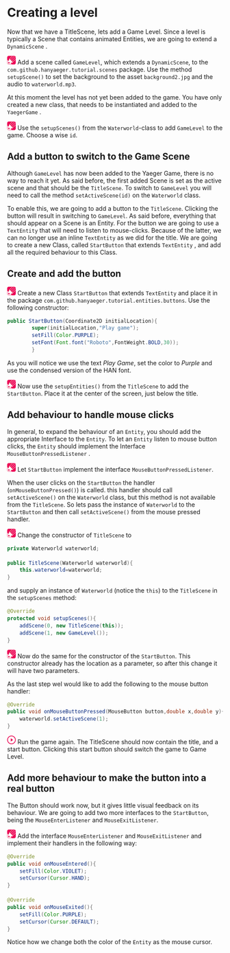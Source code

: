 # Creating a level

Now that we have a TitleScene, lets add a Game Level. Since a level is typically
a Scene that contains animated Entities, we are going to extend a `DynamicScene`
.

![Edit](images/edit.png) Add a scene called `GameLevel`, which extends
a `DynamicScene`, to the `com.github.hanyaeger.tutorial.scenes`
package. Use the method `setupScene()` to set the background to the
asset `background2.jpg` and the audio to `waterworld.mp3`.

At this moment the level has not yet been added to the game. You have only
created a new class, that needs to be instantiated and added to the `YaegerGame`
.

![Edit](images/edit.png) Use the `setupScenes()` from the `Waterworld`-class to
add `GameLevel` to the game. Choose a wise `id`.

## Add a button to switch to the Game Scene

Although `GameLevel` has now been added to the Yaeger Game, there is no way to
reach it yet. As said before, the first added Scene is set as the active scene
and that should be the `TitleScene`. To switch to `GameLevel`
you will need to call the method `setActiveScene(id)` on the `Waterworld` class.

To enable this, we are going to add a button to the `TitleScene`. Clicking the
button will result in switching to
`GameLevel`. As said before, everything that should appear on a Scene is an
Entity. For the button we are going to use a `TextEntity` that will need to
listen to mouse-clicks. Because of the latter, we can no longer use an inline
`TextEntity` as we did for the title. We are going to create a new Class,
called `StartButton` that extends `TextEntity`
, and add all the required behaviour to this Class.

## Create and add the button

![Edit](images/edit.png) Create a new Class `StartButton` that
extends `TextEntity` and place it in the package
`com.github.hanyaeger.tutorial.entities.buttons`. Use the following constructor:

```java
public StartButton(Coordinate2D initialLocation){
        super(initialLocation,"Play game");
        setFill(Color.PURPLE);
        setFont(Font.font("Roboto",FontWeight.BOLD,30));
        }
```

As you will notice we use the text *Play Game*, set the color to *Purple* and
use the condensed version of the HAN font.

![Edit](images/edit.png) Now use the `setupEntities()` from the `TitleScene` to
add the `StartButton`. Place it at the center of the screen, just below the
title.

## Add behaviour to handle mouse clicks

In general, to expand the behaviour of an `Entity`, you should add the
appropriate Interface to the `Entity`. To let an `Entity` listen to mouse button
clicks, the `Entity` should implement the Interface `MouseButtonPressedListener`
.

![Edit](images/edit.png) Let `StartButton` implement the
interface `MouseButtonPressedListener`.

When the user clicks on the `StartButton` the handler (`onMouseButtonPressed()`)
is called. this handler should call
`setActiveScene()` on the `Waterworld` class, but this method is not available
from the `TitleScene`. So lets pass the instance of `Waterworld` to
the `StartButton` and then call `setActiveScene()` from the mouse pressed
handler.

![Edit](images/edit.png) Change the constructor of `TitleScene` to

```java
private Waterworld waterworld;

public TitleScene(Waterworld waterworld){
    this.waterworld=waterworld;
}
```

and supply an instance of `Waterworld` (notice the `this`) to the `TitleScene`
in the `setupScenes` method:

```java
@Override
protected void setupScenes(){
    addScene(0, new TitleScene(this));
    addScene(1, new GameLevel());
}
```

![Edit](images/edit.png) Now do the same for the constructor of
the `StartButton`. This constructor already has the location as a parameter, so
after this change it will have two parameters.

As the last step wel would like to add the following to the mouse button
handler:

```java
@Override
public void onMouseButtonPressed(MouseButton button,double x,double y){
    waterworld.setActiveScene(1);
}
```

![Run](images/play.png) Run the game again. The TitleScene should now contain
the title, and a start button. Clicking this start button should switch the game
to Game Level.

## Add more behaviour to make the button into a real button

The Button should work now, but it gives little visual feedback on its
behaviour. We are going to add two more interfaces to the `StartButton`, being
the `MouseEnterListener` and `MouseExitListener`.

![Edit](images/edit.png) Add the interface `MouseEnterListener`
and `MouseExitListener` and implement their handlers in the following way:

```java
@Override
public void onMouseEntered(){
    setFill(Color.VIOLET);
    setCursor(Cursor.HAND);
}

@Override
public void onMouseExited(){
    setFill(Color.PURPLE);
    setCursor(Cursor.DEFAULT);
}
```

Notice how we change both the color of the `Entity` as the mouse cursor.
